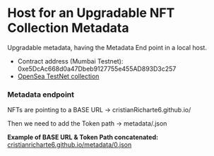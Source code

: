 # Host for an Upgradable NFT Collection Metadata 

Upgradable metadata, having the Metadata End point in a local host.

- Contract address (Mumbai Testnet): 0xe5DcAc668d0a47Dbeb9127755e455AD893D3c257
- <a href="https://testnets.opensea.io/es/collection/plantiverse">OpenSea TestNet collection</a>

### Metadata endpoint

NFTs are pointing to a BASE URL -> cristianRicharte6.github.io/

Then we need to add the Token path -> metadata/<TOKEN ID>.json

**Example of BASE URL & Token Path concatenated:** <a href="cristianricharte6.github.io/metadata/0.json">cristianricharte6.github.io/metadata/0.json</a>

